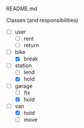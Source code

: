 README.md

Classes (and responsibilities)
-[ ] user
	-[ ] rent
	-[ ] return
-[ ] bike
	-[x] break
-[ ] station
	-[ ] lend
	-[x] hold
-[ ] garage
	-[ ] fix
	-[x] hold
-[ ] van
	-[x] hold
	-[ ] move